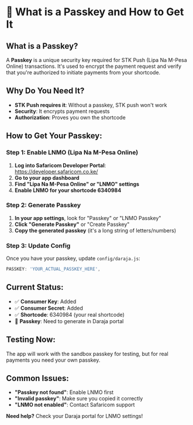 # 🔑 What is a Passkey and How to Get It

## **What is a Passkey?**
A **Passkey** is a unique security key required for STK Push (Lipa Na M-Pesa Online) transactions. It's used to encrypt the payment request and verify that you're authorized to initiate payments from your shortcode.

## **Why Do You Need It?**
- **STK Push requires it**: Without a passkey, STK push won't work
- **Security**: It encrypts payment requests
- **Authorization**: Proves you own the shortcode

## **How to Get Your Passkey:**

### **Step 1: Enable LNMO (Lipa Na M-Pesa Online)**
1. **Log into Safaricom Developer Portal**: https://developer.safaricom.co.ke/
2. **Go to your app dashboard**
3. **Find "Lipa Na M-Pesa Online" or "LNMO" settings**
4. **Enable LNMO for your shortcode 6340984**

### **Step 2: Generate Passkey**
1. **In your app settings**, look for "Passkey" or "LNMO Passkey"
2. **Click "Generate Passkey"** or "Create Passkey"
3. **Copy the generated passkey** (it's a long string of letters/numbers)

### **Step 3: Update Config**
Once you have your passkey, update `config/daraja.js`:
```javascript
PASSKEY: 'YOUR_ACTUAL_PASSKEY_HERE',
```

## **Current Status:**
- ✅ **Consumer Key**: Added
- ✅ **Consumer Secret**: Added  
- ✅ **Shortcode**: 6340984 (your real shortcode)
- 🔄 **Passkey**: Need to generate in Daraja portal

## **Testing Now:**
The app will work with the sandbox passkey for testing, but for real payments you need your own passkey.

## **Common Issues:**
- **"Passkey not found"**: Enable LNMO first
- **"Invalid passkey"**: Make sure you copied it correctly
- **"LNMO not enabled"**: Contact Safaricom support

**Need help?** Check your Daraja portal for LNMO settings!
